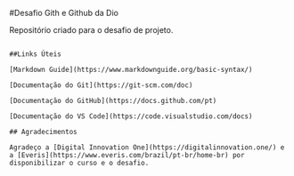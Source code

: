 #Desafio Gith e Github da Dio

Repositório criado para o desafio de projeto.
```

##Links Úteis

[Markdown Guide](https://www.markdownguide.org/basic-syntax/)

[Documentação do Git](https://git-scm.com/doc)

[Documentação do GitHub](https://docs.github.com/pt)

[Documentação do VS Code](https://code.visualstudio.com/docs)

## Agradecimentos

Agradeço a [Digital Innovation One](https://digitalinnovation.one/) e a [Everis](https://www.everis.com/brazil/pt-br/home-br) por disponibilizar o curso e o desafio.